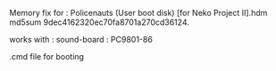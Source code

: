 Memory fix for :
Policenauts (User boot disk) [for Neko Project II].hdm
md5sum 9dec4162320ec70fa8701a270cd36124.

works with :
sound-board : PC9801-86

.cmd file for booting